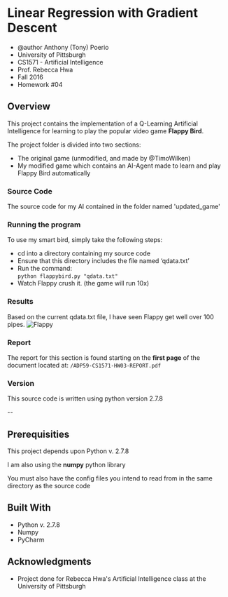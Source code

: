 # Linear Regression with Gradient Descent
* @author Anthony (Tony) Poerio
* University of Pittsburgh
* CS1571 - Artificial Intelligence
* Prof. Rebecca Hwa
* Fall 2016
* Homework #04

## Overview
This project contains the implementation of a Q-Learning Artificial Intelligence for learning to play the popular video game **Flappy Bird**.

The project folder is divided into two sections:
* The original game (unmodified, and made by @TimoWilken)
* My modified game which contains an AI-Agent made to learn and play Flappy Bird automatically

### Source Code
The source code for my AI contained in the folder named 'updated_game'

### Running the program
To use my smart bird, simply take the following steps:
* cd into a directory containing my source code
* Ensure that this directory includes the file named ‘qdata.txt’ 
* Run the command:  
`python flappybird.py "qdata.txt"`
* Watch Flappy crush it.  (the game will run 10x)

### Results
Based on the current qdata.txt file, I have seen Flappy get well over 100 pipes. 
![Flappy](flappy_example.png)

### Report
The report for this section is found starting on the **first page** of the document located at:
`/ADP59-CS1571-HW03-REPORT.pdf`

### Version
This source code is written using python version 2.7.8

--

## Prerequisities
This project depends upon Python v. 2.7.8

I am also using the **numpy** python library

You must also have the config files you intend to read from in the same directory as the source code

## Built With
* Python v. 2.7.8
* Numpy
* PyCharm

## Acknowledgments
* Project done for Rebecca Hwa's Artificial Intelligence class at the University of Pittsburgh
